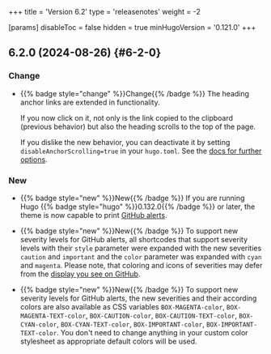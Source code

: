 +++
title = 'Version 6.2'
type = 'releasenotes'
weight = -2

[params]
  disableToc = false
  hidden = true
  minHugoVersion = '0.121.0'
+++

## 6.2.0 (2024-08-26) {#6-2-0}

### Change

- {{% badge style="change" %}}Change{{% /badge %}} The heading anchor links are extended in functionality.

  If you now click on it, not only is the link copied to the clipboard (previous behavior) but also the heading scrolls to the top of the page.

  If you dislike the new behavior, you can deactivate it by setting `disableAnchorScrolling=true` in your `hugo.toml`. See the [docs for further options](configuration/content/headings).

### New

- {{% badge style="new" %}}New{{% /badge %}} If you are running Hugo {{% badge style="hugo" %}}0.132.0{{% /badge %}} or later, the theme is now capable to print [GitHub alerts](authoring/markdown#github-alerts).

- {{% badge style="new" %}}New{{% /badge %}} To support new severity levels for GitHub alerts, all shortcodes that support severity levels with their `style` parameter were expanded with the new severities `caution` and `important` and the `color` parameter was expanded with `cyan` and `magenta`. Please note, that coloring and icons of severities may defer from the [display you see on GitHub](https://docs.github.com/en/get-started/writing-on-github/getting-started-with-writing-and-formatting-on-github/basic-writing-and-formatting-syntax#alerts).

- {{% badge style="new" %}}New{{% /badge %}} To support new severity levels for GitHub alerts, the new severities and their according colors are also available as CSS variables `BOX-MAGENTA-color`, `BOX-MAGENTA-TEXT-color`, `BOX-CAUTION-color`, `BOX-CAUTION-TEXT-color`, `BOX-CYAN-color`, `BOX-CYAN-TEXT-color`, `BOX-IMPORTANT-color`, `BOX-IMPORTANT-TEXT-color`. You don't need to change anything in your custom color stylesheet as appropriate default colors will be used.

